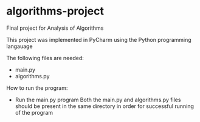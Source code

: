 # algorithms-project
Final project for Analysis of Algorithms

This project was implemented in PyCharm using the Python programming langauage

The following files are needed:
  - main.py
  - algorithms.py

How to run the program:
  - Run the main.py program
  Both the main.py and algorithms.py files should be present in the same directory in order for successful running of the program 
